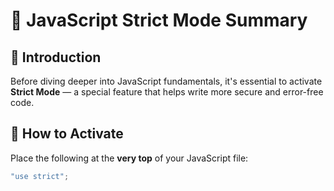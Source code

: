 # 📘 JavaScript Strict Mode Summary

## 🧠 Introduction

Before diving deeper into JavaScript fundamentals, it's essential to activate **Strict Mode** — a special feature that helps write more secure and error-free code.

## 🚀 How to Activate

Place the following at the **very top** of your JavaScript file:

```js
"use strict";
```
